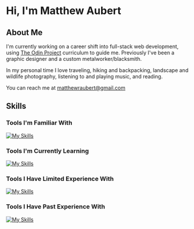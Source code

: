 # Hi, I'm Matthew Aubert

## About Me

I'm currently working on a career shift into full-stack web development, using <a href="https://www.theodinproject.com/">The Odin Project</a> curriculum to guide me. Previously I've been a graphic designer and a custom metalworker/blacksmith.

In my personal time I love traveling, hiking and backpacking, landscape and wildlife photography, listening to and playing music, and reading.

You can reach me at matthewraubert@gmail.com

## Skills

### Tools I'm Familiar With
[![My Skills](https://skillicons.dev/icons?i=js,react,html,css,git,github,vscode,vite,vitest,jest,webpack,babel)](https://skillicons.dev)

### Tools I'm Currently Learning
[![My Skills](https://skillicons.dev/icons?i=ts,nodejs,express,mongodb)](https://skillicons.dev)

### Tools I Have Limited Experience With
[![My Skills](https://skillicons.dev/icons?i=sqlite,py,flask,anaconda,c)](https://skillicons.dev)

### Tools I Have Past Experience With
[![My Skills](https://skillicons.dev/icons?i=ai,ps)](https://skillicons.dev)

<!---
matthewaubert/matthewaubert is a ✨ special ✨ repository because its `README.md` (this file) appears on your GitHub profile.
You can click the Preview link to take a look at your changes.
--->
